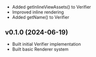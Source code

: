 * Added getInlineViewAssets() to Verifier
* Improved inline rendering
* Added getName() to Verifier

## v0.1.0 (2024-06-19)
* Built initial Verifier implementation
* Built basic Renderer system
